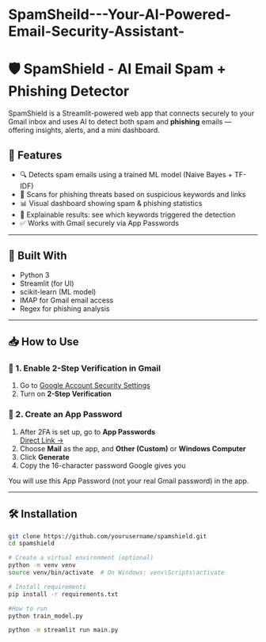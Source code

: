 # SpamSheild---Your-AI-Powered-Email-Security-Assistant-

# 🛡️ SpamShield - AI Email Spam + Phishing Detector

SpamShield is a Streamlit-powered web app that connects securely to your Gmail inbox and uses AI to detect both spam and **phishing** emails — offering insights, alerts, and a mini dashboard.

## 🚀 Features

- 🔍 Detects spam emails using a trained ML model (Naive Bayes + TF-IDF)
- 🔐 Scans for phishing threats based on suspicious keywords and links
- 📊 Visual dashboard showing spam & phishing statistics
- 🧠 Explainable results: see which keywords triggered the detection
- ✅ Works with Gmail securely via App Passwords

---

## 🧰 Built With

- Python 3
- Streamlit (for UI)
- scikit-learn (ML model)
- IMAP for Gmail email access
- Regex for phishing analysis

---

## 📥 How to Use

### 🔐 1. Enable 2-Step Verification in Gmail

1. Go to [Google Account Security Settings](https://myaccount.google.com/security)
2. Turn on **2-Step Verification**

### 🔑 2. Create an App Password

1. After 2FA is set up, go to **App Passwords**  
   [Direct Link →](https://myaccount.google.com/apppasswords)
2. Choose **Mail** as the app, and **Other (Custom)** or **Windows Computer**
3. Click **Generate**
4. Copy the 16-character password Google gives you

You will use this App Password (not your real Gmail password) in the app.

---

## 🛠️ Installation

```bash
git clone https://github.com/yourusername/spamshield.git
cd spamshield

# Create a virtual environment (optional)
python -m venv venv
source venv/bin/activate  # On Windows: venv\Scripts\activate

# Install requirements
pip install -r requirements.txt

#How to run
python train_model.py

python -m streamlit run main.py




